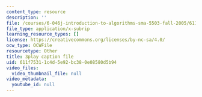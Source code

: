 ```yaml
---
content_type: resource
description: ''
file: /courses/6-046j-introduction-to-algorithms-sma-5503-fall-2005/611f75311c4d5e92bc380e08580d5b94_qh5lSHCBiRs.vtt
file_type: application/x-subrip
learning_resource_types: []
license: https://creativecommons.org/licenses/by-nc-sa/4.0/
ocw_type: OCWFile
resourcetype: Other
title: 3play caption file
uid: 611f7531-1c4d-5e92-bc38-0e08580d5b94
video_files:
  video_thumbnail_file: null
video_metadata:
  youtube_id: null
---
```

